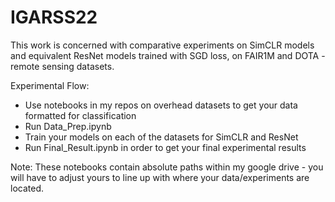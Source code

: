# IGARSS22

This work is concerned with comparative experiments on SimCLR models and equivalent ResNet models trained with SGD loss, on FAIR1M and DOTA - remote sensing datasets.

Experimental Flow:
 - Use notebooks in my repos on overhead datasets to get your data formatted for classification
 - Run Data_Prep.ipynb
 - Train your models on each of the datasets for SimCLR and ResNet
 - Run Final_Result.ipynb in order to get your final experimental results

Note: These notebooks contain absolute paths within my google drive - you will have to adjust yours to line up with where your data/experiments are located.
